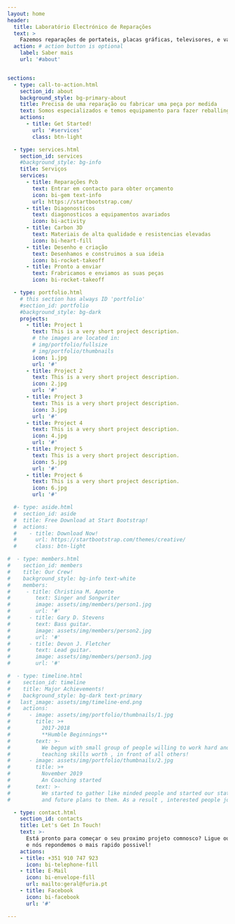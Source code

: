 ```yaml
---
layout: home
header:
  title: Laboratório Electrónico de Reparações
  text: >
    Fazemos reparações de portateis, placas gráficas, televisores, e vários equipamentos electrónicos. Fabricamos e desenhamos todo tipo de peças plasticos e carbono.
  action: # action button is optional
    label: Saber mais
    url: '#about'


sections:
  - type: call-to-action.html
    section_id: about
    background_style: bg-primary-about
    title: Precisa de uma reparação ou fabricar uma peça por medida
    text: Somos especializados e temos equipamento para fazer reballing, limpeza de fluidos via utra som, recuperação de dados e diagonostico de problemas. Fazemos e desenhamos peças em varios tipos de materiais como plastico, plastico biodegradavel, carbono e outros com altas resistencias a temperatura.
    actions:
      - title: Get Started!
        url: '#services'
        class: btn-light

  - type: services.html
    section_id: services
    #background_style: bg-info
    title: Serviços
    services:
      - title: Reparações Pcb
        text: Entrar em contacto para obter orçamento
        icon: bi-gem text-info
        url: https://startbootstrap.com/
      - title: Diagonosticos
        text: diagonosticos a equipamentos avariados
        icon: bi-activity
      - title: Carbon 3D
        text: Materiais de alta qualidade e resistencias elevadas
        icon: bi-heart-fill
      - title: Desenho e criação 
        text: Desenhamos e construimos a sua ideia
        icon: bi-rocket-takeoff
      - title: Pronto a enviar
        text: Frabricamos e enviamos as suas peças
        icon: bi-rocket-takeoff

  - type: portfolio.html
    # this section has always ID 'portfolio'
    #section_id: portfolio
    #background_style: bg-dark
    projects:
      - title: Project 1
        text: This is a very short project description.
        # the images are located in:
        # img/portfolio/fullsize
        # img/portfolio/thumbnails
        icon: 1.jpg
        url: '#'
      - title: Project 2
        text: This is a very short project description.
        icon: 2.jpg
        url: '#'
      - title: Project 3
        text: This is a very short project description.
        icon: 3.jpg
        url: '#'
      - title: Project 4
        text: This is a very short project description.
        icon: 4.jpg
        url: '#'
      - title: Project 5
        text: This is a very short project description.
        icon: 5.jpg
        url: '#'
      - title: Project 6
        text: This is a very short project description.
        icon: 6.jpg
        url: '#'

  #- type: aside.html
  #  section_id: aside
  #  title: Free Download at Start Bootstrap!
  #  actions:
  #    - title: Download Now!
  #      url: https://startbootstrap.com/themes/creative/
  #      class: btn-light

#  - type: members.html
#    section_id: members
#    title: Our Crew!
#    background_style: bg-info text-white
#    members:
#     - title: Christina M. Aponte
#        text: Singer and Songwriter
#        image: assets/img/members/person1.jpg
#        url: '#'
#      - title: Gary D. Stevens
#        text: Bass guitar.
#        image: assets/img/members/person2.jpg
#        url: '#'
#      - title: Devon J. Fletcher
#        text: Lead guitar.
#        image: assets/img/members/person3.jpg
#        url: '#'

#  - type: timeline.html
#    section_id: timeline
#    title: Major Achievements!
#    background_style: bg-dark text-primary
#   last_image: assets/img/timeline-end.png
#    actions:
#      - image: assets/img/portfolio/thumbnails/1.jpg
#        title: >+
#          2017-2018
#          **Humble Beginnings**
#        text: >-
#          We begun with small group of people willing to work hard and make our
#          teaching skills worth , in front of all others!
#      - image: assets/img/portfolio/thumbnails/2.jpg
#        title: >+
#          November 2019
#          An Coaching started
#        text: >-
#          We started to gather like minded people and started our stategies
#          and future plans to them. As a result , interested people joined us!

  - type: contact.html
    section_id: contacts
    title: Let's Get In Touch!
    text: >-
      Está pronto para começar o seu proximo projeto comnosco? Ligue ou mande-nos um e-mail
      e nós repondemos o mais rapido possivel!
    actions:
    - title: +351 910 747 923
      icon: bi-telephone-fill
    - title: E-Mail
      icon: bi-envelope-fill
      url: mailto:geral@furia.pt
    - title: Facebook
      icon: bi-facebook
      url: '#'

---
```

